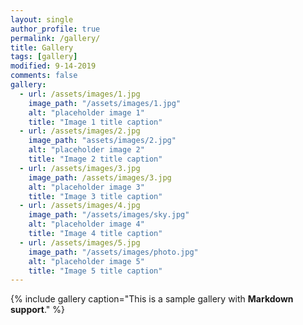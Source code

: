 ```yaml
---
layout: single
author_profile: true
permalink: /gallery/
title: Gallery
tags: [gallery]
modified: 9-14-2019
comments: false
gallery:
  - url: /assets/images/1.jpg
    image_path: "/assets/images/1.jpg"
    alt: "placeholder image 1"
    title: "Image 1 title caption"
  - url: /assets/images/2.jpg
    image_path: "assets/images/2.jpg"
    alt: "placeholder image 2"
    title: "Image 2 title caption"
  - url: /assets/images/3.jpg
    image_path: /assets/images/3.jpg
    alt: "placeholder image 3"
    title: "Image 3 title caption"  
  - url: /assets/images/4.jpg
    image_path: "/assets/images/sky.jpg"
    alt: "placeholder image 4"
    title: "Image 4 title caption"
  - url: /assets/images/5.jpg
    image_path: "/assets/images/photo.jpg"
    alt: "placeholder image 5"
    title: "Image 5 title caption"    
---
```


{% include gallery caption="This is a sample gallery with **Markdown support**." %}

